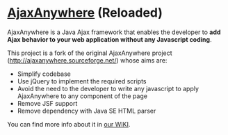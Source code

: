 [AjaxAnywhere](http://www.ajaxanywhere.com) (Reloaded)
============

AjaxAnywhere is a Java Ajax framework that enables the developer to **add Ajax behavior to your web application without any Javascript coding**.

This project is a fork of the original AjaxAnywhere project (http://ajaxanywhere.sourceforge.net/) whose aims are:
- Simplify codebase
- Use jQuery to implement the required scripts 
- Avoid the need to the developer to write any javascript to apply AjaxAnywhere to any component of the page 
- Remove JSF support 
- Remove dependency with Java SE HTML parser

You can find more info about it in [our WIKI](http://nerderg.com/AjaxAnywhere).